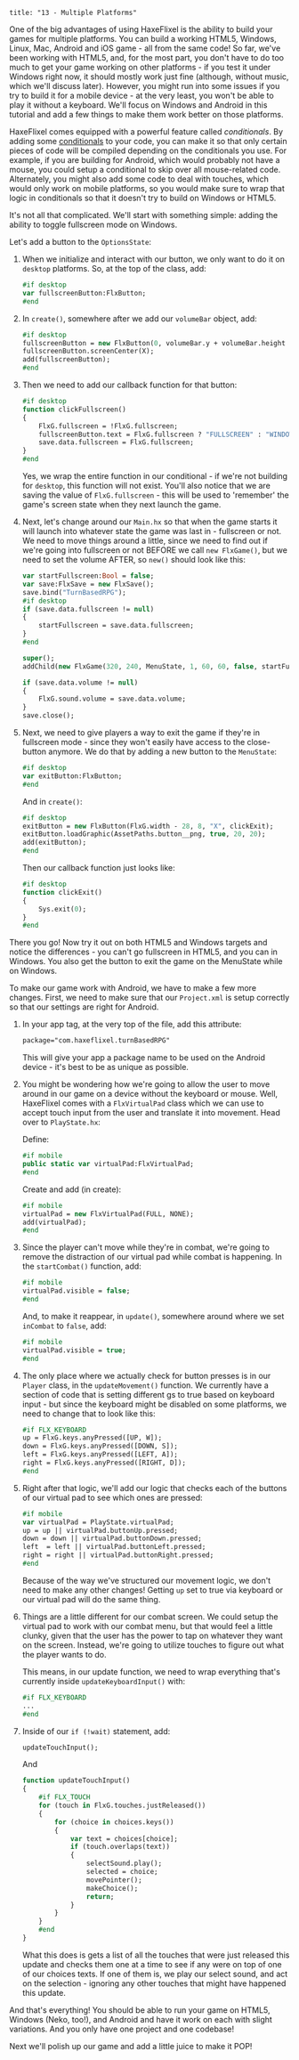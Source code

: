```
title: "13 - Multiple Platforms"
```

One of the big advantages of using HaxeFlixel is the ability to build your games for multiple platforms. You can build a working HTML5, Windows, Linux, Mac, Android and iOS game - all from the same code! So far, we've been working with HTML5, and, for the most part, you don't have to do too much to get your game working on other platforms - if you test it under Windows right now, it should mostly work just fine (although, without music, which we'll discuss later). However, you might run into some issues if you try to build it for a mobile device - at the very least, you won't be able to play it without a keyboard. We'll focus on Windows and Android in this tutorial and add a few things to make them work better on those platforms.

HaxeFlixel comes equipped with a powerful feature called _conditionals_. By adding some [conditionals](/documentation/haxeflixel-conditionals) to your code, you can make it so that only certain pieces of code will be compiled depending on the conditionals you use. For example, if you are building for Android, which would probably not have a mouse, you could setup a conditional to skip over all mouse-related code. Alternately, you might also add some code to deal with touches, which would only work on mobile platforms, so you would make sure to wrap that logic in conditionals so that it doesn't try to build on Windows or HTML5.

It's not all that complicated. We'll start with something simple: adding the ability to toggle fullscreen mode on Windows.

Let's add a button to the `OptionsState`:

1. When we initialize and interact with our button, we only want to do it on `desktop` platforms. So, at the top of the class, add:

	```haxe
	#if desktop
	var fullscreenButton:FlxButton;
	#end
	```

2. In `create()`, somewhere after we add our `volumeBar` object, add:

	```haxe
	#if desktop
	fullscreenButton = new FlxButton(0, volumeBar.y + volumeBar.height + 8, FlxG.fullscreen ? "FULLSCREEN" : "WINDOWED", clickFullscreen);
	fullscreenButton.screenCenter(X);
	add(fullscreenButton);
	#end
	```

3. Then we need to add our callback function for that button:

	```haxe
	#if desktop
	function clickFullscreen()
	{
		FlxG.fullscreen = !FlxG.fullscreen;
		fullscreenButton.text = FlxG.fullscreen ? "FULLSCREEN" : "WINDOWED";
		save.data.fullscreen = FlxG.fullscreen;
	}
	#end
	```

	Yes, we wrap the entire function in our conditional - if we're not building for `desktop`, this function will not exist. You'll also notice that we are saving the value of `FlxG.fullscreen` - this will be used to 'remember' the game's screen state when they next launch the game.

4. Next, let's change around our `Main.hx` so that when the game starts it will launch into whatever state the game was last in - fullscreen or not. We need to move things around a little, since we need to find out if we're going into fullscreen or not BEFORE we call `new FlxGame()`, but we need to set the volume AFTER, so `new()` should look like this:

	```haxe
	var startFullscreen:Bool = false;
	var save:FlxSave = new FlxSave();
	save.bind("TurnBasedRPG");
	#if desktop
	if (save.data.fullscreen != null)
	{
		startFullscreen = save.data.fullscreen;
	}
	#end
	
	super();
	addChild(new FlxGame(320, 240, MenuState, 1, 60, 60, false, startFullscreen));
	
	if (save.data.volume != null)
	{
		FlxG.sound.volume = save.data.volume;
	}
	save.close();
	```

5. Next, we need to give players a way to exit the game if they're in fullscreen mode - since they won't easily have access to the close-button anymore.
We do that by adding a new button to the `MenuState`:

	```haxe
	#if desktop
	var exitButton:FlxButton;
	#end
	```

	And in `create()`:

	```haxe
	#if desktop
	exitButton = new FlxButton(FlxG.width - 28, 8, "X", clickExit);
	exitButton.loadGraphic(AssetPaths.button__png, true, 20, 20);
	add(exitButton);
	#end
	```

	Then our callback function just looks like:

	```haxe
	#if desktop
	function clickExit()
	{
		Sys.exit(0);
	}
	#end
	```

There you go! Now try it out on both HTML5 and Windows targets and notice the differences - you can't go fullscreen in HTML5, and you can in Windows. You also get the button to exit the game on the MenuState while on Windows.

To make our game work with Android, we have to make a few more changes. First, we need to make sure that our `Project.xml` is setup correctly so that our settings are right for Android.

1. In your app tag, at the very top of the file, add this attribute:

	```xml
	package="com.haxeflixel.turnBasedRPG"
	```

	This will give your app a package name to be used on the Android device - it's best to be as unique as possible.

2. You might be wondering how we're going to allow the user to move around in our game on a device without the keyboard or mouse. Well, HaxeFlixel comes with a `FlxVirtualPad` class which we can use to accept touch input from the user and translate it into movement. Head over to `PlayState.hx`:

	Define:
	
	```haxe
	#if mobile
	public static var virtualPad:FlxVirtualPad;
	#end
	```
	
	Create and add (in create):

	```haxe
	#if mobile
	virtualPad = new FlxVirtualPad(FULL, NONE);
	add(virtualPad);
	#end
	```

3. Since the player can't move while they're in combat, we're going to remove the distraction of our virtual pad while combat is happening. In the `startCombat()` function, add:

	```haxe
	#if mobile
	virtualPad.visible = false;
	#end
	```

	And, to make it reappear, in `update()`, somewhere around where we set `inCombat` to `false`, add:

	```haxe
	#if mobile
	virtualPad.visible = true;
	#end
	```

4. The only place where we actually check for button presses is in our `Player` class, in the `updateMovement()` function. We currently have a section of code that is setting different  gs to true based on keyboard input - but since the keyboard might be disabled on some platforms, we need to change that to look like this:

	```haxe
	#if FLX_KEYBOARD
	up = FlxG.keys.anyPressed([UP, W]);
	down = FlxG.keys.anyPressed([DOWN, S]);
	left = FlxG.keys.anyPressed([LEFT, A]);
	right = FlxG.keys.anyPressed([RIGHT, D]);
	#end
	```

5. Right after that logic, we'll add our logic that checks each of the buttons of our virtual pad to see which ones are pressed:

	```haxe
	#if mobile
	var virtualPad = PlayState.virtualPad;
	up = up || virtualPad.buttonUp.pressed;
	down = down || virtualPad.buttonDown.pressed;
	left  = left || virtualPad.buttonLeft.pressed;
	right = right || virtualPad.buttonRight.pressed;
	#end
	```

	Because of the way we've structured our movement logic, we don't need to make any other changes! Getting `up` set to true via keyboard or our virtual pad will do the same thing.

6. Things are a little different for our combat screen. We could setup the virtual pad to work with our combat menu, but that would feel a little clunky, given that the user has the power to tap on whatever they want on the screen. Instead, we're going to utilize touches to figure out what the player wants to do.
	
	This means, in our update function, we need to wrap everything that's currently inside `updateKeyboardInput()` with:

	```haxe
	#if FLX_KEYBOARD
	...
	#end
	```

7. Inside of our `if (!wait)` statement, add:

	```haxe
	updateTouchInput();
	```

	And 

	```haxe
	function updateTouchInput()
	{
		#if FLX_TOUCH
		for (touch in FlxG.touches.justReleased())
		{
			for (choice in choices.keys())
			{
				var text = choices[choice];
				if (touch.overlaps(text))
				{
					selectSound.play();
					selected = choice;
					movePointer();
					makeChoice();
					return;
				}
			}
		}
		#end
	}
	```

	What this does is gets a list of all the touches that were just released this update and checks them one at a time to see if any were on top of one of our choices texts. If one of them is, we play our select sound, and act on the selection - ignoring any other touches that might have happened this update.

And that's everything! You should be able to run your game on HTML5, Windows (Neko, too!), and Android and have it work on each with slight variations. And you only have one project and one codebase!

Next we'll polish up our game and add a little juice to make it POP!
